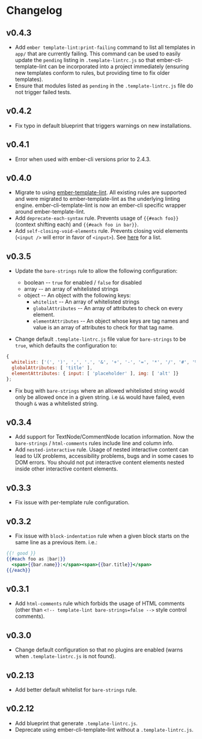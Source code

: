 Changelog
=========

## v0.4.3

- Add `ember template-lint:print-failing` command to list all templates in `app/` that are currently failing. This command can be
  used to easily update the `pending` listing in `.template-lintrc.js` so that ember-cli-template-lint can be incorporated into a
  project immediately (ensuring new templates conform to rules, but providing time to fix older templates).
- Ensure that modules listed as `pending` in the `.template-lintrc.js` file do not trigger failed tests.

## v0.4.2

- Fix typo in default blueprint that triggers warnings on new installations.

## v0.4.1

- Error when used with ember-cli versions prior to 2.4.3.

## v0.4.0

- Migrate to using [ember-template-lint](https://github.com/rwjblue/ember-template-lint). All existing rules are supported and were migrated to ember-template-lint as the underlying linting engine. ember-cli-template-lint is now an ember-cli specific wrapper around ember-template-lint.
- Add `deprecate-each-syntax` rule. Prevents usage of `{{#each foo}}` (context shifting each) and `{{#each foo in bar}}`.
- Add `self-closing-void-elements` rule. Prevents closing void elements (`<input />` will error in favor of `<input>`). See [here](https://github.com/rwjblue/ember-template-lint/blob/master/lib/rules/lint-self-closing-void-elements.js#L24-L39) for a list.

## v0.3.5

- Update the `bare-strings` rule to allow the following configuration:
   * boolean -- `true` for enabled / `false` for disabled
   * array -- an array of whitelisted strings
   * object -- An object with the following keys:
     * `whitelist` -- An array of whitelisted strings
     * `globalAttributes` -- An array of attributes to check on every element.
     * `elementAttributes` -- An object whose keys are tag names and value is an array of attributes to check for that tag name.

- Change default `.template-lintrc.js` file value for `bare-strings` to be `true`, which defaults the configuration to:

```js
{
  whitelist: ['(', ')', ',', '.', '&', '+', '-', '=', '*', '/', '#', '%', '!', '?', ':', '[', ']', '{', '}'],
  globalAttributes: [ 'title' ],
  elementAttributes: { input: [ 'placeholder' ], img: [ 'alt' ]}
};
```

- Fix bug with `bare-strings` where an allowed whitelisted string would only be allowed once in a given string. i.e `&&` would have failed, even though `&` was a whitelisted string.

## v0.3.4

- Add support for TextNode/CommentNode location information. Now the `bare-strings` / `html-comments` rules include line and column info.
- Add `nested-interactive` rule. Usage of nested interactive content can lead to UX problems, accessibility problems, bugs and in some
  cases to DOM errors. You should not put interactive content elements nested inside other interactive content elements.

## v0.3.3

- Fix issue with per-template rule configuration.

## v0.3.2

- Fix issue with `block-indentation` rule when a given block starts on the same line as a previous item. i.e.:

```hbs
{{! good }}
{{#each foo as |bar|}}
  <span>{{bar.name}}:</span><span>{{bar.title}}</span>
{{/each}}
```

## v0.3.1

- Add `html-comments` rule which forbids the usage of HTML comments (other than `<!-- template-lint bare-strings=false -->` style control comments).

## v0.3.0

- Change default configuration so that no plugins are enabled (warns when `.template-lintrc.js` is not found).

## v0.2.13

- Add better default whitelist for `bare-strings` rule.

## v0.2.12

- Add blueprint that generate `.template-lintrc.js`.
- Deprecate using ember-cli-template-lint without a `.template-lintrc.js`.
